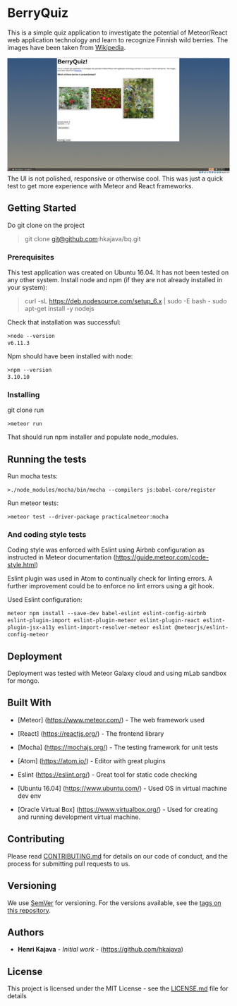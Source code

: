 # BerryQuiz

This is a simple quiz application to investigate the potential of
Meteor/React web application technology and learn to recognize
Finnish wild berries. The images have been taken from <a target="_blank" rel="noopener noreferrer" href="http://www.wikipedia.com">
 Wikipedia</a>.

![BQ screen cast](imports/filesforgithubREADME/bq_screencast_20171116.gif "BerryQuiz UI (css part not polished I know...)")
The UI is not polished, responsive or otherwise cool. This was just a quick test to get more experience with Meteor and React frameworks.

## Getting Started

Do git clone on the project
>git clone git@github.com:hkajava/bq.git


### Prerequisites

This test application was created on Ubuntu 16.04. It has not been tested on any other system.
Install node and npm (if they are not already installed in your system):
>curl -sL https://deb.nodesource.com/setup_6.x | sudo -E bash -
>sudo apt-get install -y nodejs

Check that installation was successful:
```
>node --version
v6.11.3
```

Npm should have been installed with node:
```
>npm --version
3.10.10
```


### Installing

git clone
run
```
>meteor run
```
That should run npm installer and populate node_modules.

## Running the tests

Run mocha tests:
```
>./node_modules/mocha/bin/mocha --compilers js:babel-core/register
```

Run meteor tests:
```
>meteor test --driver-package practicalmeteor:mocha
```


### And coding style tests

Coding style was enforced with Eslint using Airbnb configuration as instructed
in Meteor documentation (https://guide.meteor.com/code-style.html)

Eslint plugin was used in Atom to continually check for linting errors.
A further improvement could be to enforce no lint errors using a git hook.

Used Eslint configuration:
```
meteor npm install --save-dev babel-eslint eslint-config-airbnb eslint-plugin-import eslint-plugin-meteor eslint-plugin-react eslint-plugin-jsx-a11y eslint-import-resolver-meteor eslint @meteorjs/eslint-config-meteor

```

## Deployment

Deployment was tested with Meteor Galaxy cloud and using mLab sandbox for mongo.

## Built With

* [Meteor] (https://www.meteor.com/) - The web framework used
* [React] (https://reactjs.org/) - The frontend library

* [Mocha] (https://mochajs.org/) - The testing framework for unit tests

* [Atom] (https://atom.io/) - Editor with great plugins
* Eslint (https://eslint.org/) - Great tool for static code checking

* [Ubuntu 16.04] (https://www.ubuntu.com/) - Used OS in virtual machine dev env
* [Oracle Virtual Box] (https://www.virtualbox.org/) - Used for creating and
running development virtual machine.

## Contributing

Please read [CONTRIBUTING.md](https://gist.github.com/PurpleBooth/b24679402957c63ec426) for details on our code of conduct, and the process for submitting pull requests to us.

## Versioning

We use [SemVer](http://semver.org/) for versioning. For the versions available, see the [tags on this repository](https://github.com/your/project/tags).

## Authors

* **Henri Kajava** - *Initial work* - (https://github.com/hkajava)

## License

This project is licensed under the MIT License - see the [LICENSE.md](LICENSE.md) file for details

